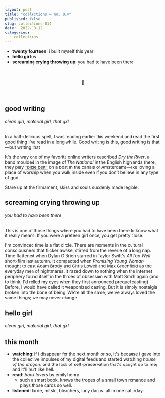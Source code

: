 ```yaml
---
layout: post
title: "collections — no. 014"
published: false
slug: collections-014
date:  2022-10-12
categories:
  - collections
---
```



- **twenty fourteen**: i built myself this year
- **hello girl**: w 
- **screaming crying throwing up**: you had to have been there

<br />

<h4 style="text-align:center">💌</h4>

<!--more-->

<br />

## good writing
###### clean girl, material girl, *that* girl 
In a half-delirious spell, I was reading earlier this weekend and read the first good thing I've read in a long while. Good writing is this, good writing is that—but writing that 

It's the way one of my favorite online writers described *Dry the River*, a band moulded in the image of *The National* in the English highlands (here, they play ["bible belt"](https://www.youtube.com/watch?v=xbsMVyLQ35I&t=194s) on a boat in the canals of Amsterdam)—like loving a place of worship when you walk inside even if you don’t believe in any type of god. 

Stare up at the firmament, skies and souls suddenly made legible. 


## screaming crying throwing up
###### you had to have been there
This is one of those things where you had to have been there to know what it really means. If you were a preteen girl once, you get pretty close. 

I'm convinced time is a flat circle. There are moments in the cultural consciousness that flicker awake, stirred from the reverie of a long nap. Time flattened when Dylan O'Brien starred in Taylor Swift's *All Too Well* short-film last autumn. It compacted when *Promising Young Woman* thought to cast Adam Brody and Chris Lowell and Max Greenfield as the everyday men of nightmares. It razed down to nothing when the internet periphery found itself in the throes of obsession with Matt Smith again (and to think, I'd rolled my eyes when they first announced prequel casting). Before, I would have called it weaponized casting. But it is simply nostalgia broken into the bone of being. We're all the same, we've always loved the same things; we may never change.


  

## hello girl
###### clean girl, material girl, *that* girl 





## this month

- **watching**: if i disappear for the next month or so, it's because i gave into the collective impulses of my digital feeds and started watching *house of the dragon*. and the lack of self-preservation that's caught up to me; and it'll hurt like hell. 
- **read**: *book lovers* by emily henry
	- such a smart book. knows the tropes of a small town romance and plays those cards so well. 
- **listened**: lorde, mitski, bleachers, lucy dacus. all in one saturday.